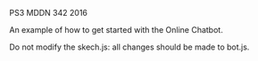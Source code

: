 PS3 MDDN 342 2016

An example of how to get started with the Online Chatbot.

Do not modify the skech.js: all changes should be made to bot.js.
